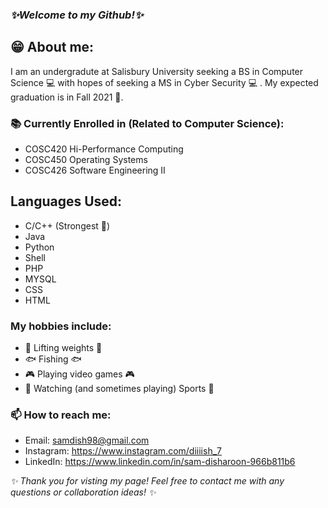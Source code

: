 ### _✨Welcome to my Github!✨_

## 😁 About me:

I am an undergradute at Salisbury University seeking a BS in Computer Science 💻  with hopes of seeking a MS in Cyber Security 💻 . My expected graduation is in Fall 2021 🎉.

### 📚 Currently Enrolled in (Related to Computer Science):

  - COSC420 Hi-Performance Computing
  - COSC450 Operating Systems
  - COSC426 Software Engineering II

## Languages Used:

  - C/C++ (Strongest 💪)
  - Java
  - Python
  - Shell
  - PHP
  - MYSQL
  - CSS
  - HTML

### My hobbies include:

  - 💪 Lifting weights 💪
  - 🐟 Fishing 🐟
  - 🎮 Playing video games 🎮
  - 🏈 Watching (and sometimes playing) Sports 🏈
  
### 📫 How to reach me:
  - Email: samdish98@gmail.com
  - Instagram: https://www.instagram.com/diiiish_7
  - LinkedIn: https://www.linkedin.com/in/sam-disharoon-966b811b6
  
  _✨ Thank you for visting my page! Feel free to contact me with any questions or collaboration ideas! ✨_
  
<!--
**samdish7/samdish7** is a ✨ _special_ ✨ repository because its `README.md` (this file) appears on your GitHub profile.

Here are some ideas to get you started:

- 🔭 I’m currently working on ...
- 🌱 I’m currently learning ...
- 👯 I’m looking to collaborate on ...
- 🤔 I’m looking for help with ...
- 💬 Ask me about ...
- 📫 How to reach me: ...
- 😄 Pronouns: ...
- ⚡ Fun fact: ...
-->
